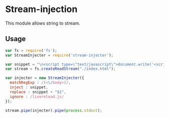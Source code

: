 Stream-injection
===============

This module allows string to stream.

Usage
-----------

```js
var fs = require('fs');
var StreamInjecter = require('stream-injecter');

var snippet = "\n<script type=\"text/javascript\">document.write('<script src=\"abc.js\" type=\"text/javascript\"><\\/script>')</script>\n";
var stream = fs.createReadStream("./index.html");

var injecter = new StreamInjecter({
  matchRegExp : /(<\/body>)/,
  inject : snippet,
  replace : snippet + "$1",
  ignore : /livereload.js/
});

stream.pipe(injecter).pipe(process.stdout);
```
